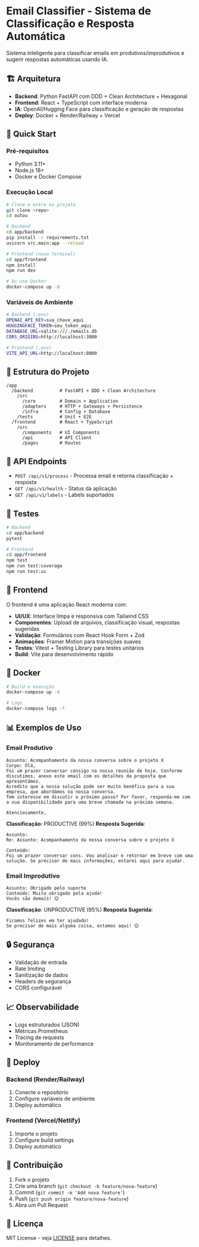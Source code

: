 # Email Classifier - Sistema de Classificação e Resposta Automática

Sistema inteligente para classificar emails em produtivos/improdutivos e sugerir respostas automáticas usando IA.

## 🏗️ Arquitetura

- **Backend**: Python FastAPI com DDD + Clean Architecture + Hexagonal
- **Frontend**: React + TypeScript com interface moderna
- **IA**: OpenAI/Hugging Face para classificação e geração de respostas
- **Deploy**: Docker + Render/Railway + Vercel

## 🚀 Quick Start

### Pré-requisitos
- Python 3.11+
- Node.js 18+
- Docker e Docker Compose

### Execução Local

```bash
# Clone e entre no projeto
git clone <repo>
cd autou

# Backend
cd app/backend
pip install -r requirements.txt
uvicorn src.main:app --reload

# Frontend (novo terminal)
cd app/frontend
npm install
npm run dev

# Ou use Docker
docker-compose up -d
```

### Variáveis de Ambiente

```bash
# Backend (.env)
OPENAI_API_KEY=sua_chave_aqui
HUGGINGFACE_TOKEN=seu_token_aqui
DATABASE_URL=sqlite:///./emails.db
CORS_ORIGINS=http://localhost:3000

# Frontend (.env)
VITE_API_URL=http://localhost:8000
```

## 📁 Estrutura do Projeto

```
/app
  /backend          # FastAPI + DDD + Clean Architecture
    /src
      /core         # Domain + Application
      /adapters     # HTTP + Gateways + Persistence
      /infra        # Config + Database
    /tests          # Unit + E2E
  /frontend         # React + TypeScript
    /src
      /components   # UI Components
      /api          # API Client
      /pages        # Routes
```

## 🔧 API Endpoints

- `POST /api/v1/process` - Processa email e retorna classificação + resposta
- `GET /api/v1/health` - Status da aplicação
- `GET /api/v1/labels` - Labels suportados

## 🧪 Testes

```bash
# Backend
cd app/backend
pytest

# Frontend
cd app/frontend
npm test
npm run test:coverage
npm run test:ui
```

## 🎨 Frontend

O frontend é uma aplicação React moderna com:

- **UI/UX**: Interface limpa e responsiva com Tailwind CSS
- **Componentes**: Upload de arquivos, classificação visual, respostas sugeridas
- **Validação**: Formulários com React Hook Form + Zod
- **Animações**: Framer Motion para transições suaves
- **Testes**: Vitest + Testing Library para testes unitários
- **Build**: Vite para desenvolvimento rápido

## 🐳 Docker

```bash
# Build e execução
docker-compose up -d

# Logs
docker-compose logs -f
```

## 📊 Exemplos de Uso

### Email Produtivo
```
Assunto: Acompanhamento da nossa conversa sobre o projeto X
Corpo: Olá,
Foi um prazer conversar consigo na nossa reunião de hoje. Conforme discutimos, anexo este email com os detalhes da proposta que apresentámos. 
Acredito que a nossa solução pode ser muito benéfica para a sua empresa, que abordámos na nossa conversa. 
Tem interesse em discutir o próximo passo? Por favor, responda-me com a sua disponibilidade para uma breve chamada na próxima semana.

Atenciosamente,
```

**Classificação**: PRODUCTIVE (99%)
**Resposta Sugerida**: 
```
Assunto:
Re: Assunto: Acompanhamento da nossa conversa sobre o projeto X

Conteúdo:
Foi um prazer conversar cons. Vou analisar e retornar em breve com uma solução. Se precisar de mais informações, estarei aqui para ajudar.
```

### Email Improdutivo
```
Assunto: Obrigado pelo suporte
Conteúdo: Muito obrigado pela ajuda! 
Vocês são demais! 😊
```

**Classificação**: UNPRODUCTIVE (95%)
**Resposta Sugerida**: 
```
Ficamos felizes em ter ajudado! 
Se precisar de mais alguma coisa, estamos aqui! 😊
```

## 🔒 Segurança

- Validação de entrada
- Rate limiting
- Sanitização de dados
- Headers de segurança
- CORS configurável

## 📈 Observabilidade

- Logs estruturados (JSON)
- Métricas Prometheus
- Tracing de requests
- Monitoramento de performance

## 🚀 Deploy

### Backend (Render/Railway)
1. Conecte o repositório
2. Configure variáveis de ambiente
3. Deploy automático

### Frontend (Vercel/Netlify)
1. Importe o projeto
2. Configure build settings
3. Deploy automático

## 🤝 Contribuição

1. Fork o projeto
2. Crie uma branch (`git checkout -b feature/nova-feature`)
3. Commit (`git commit -m 'Add nova feature'`)
4. Push (`git push origin feature/nova-feature`)
5. Abra um Pull Request

## 📝 Licença

MIT License - veja [LICENSE](LICENSE) para detalhes.
